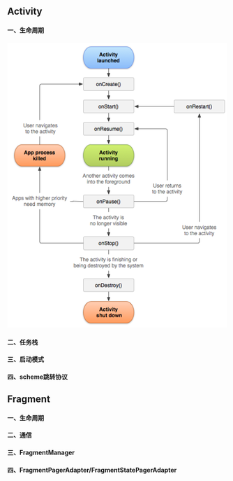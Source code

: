 ## Activity
#### 一、生命周期
![](https://github.com/hcadoid/AndroidNote/blob/master/img/activitylife.png)


#### 二、任务栈


#### 三、启动模式


#### 四、scheme跳转协议



## Fragment
#### 一、生命周期

#### 二、通信

#### 三、FragmentManager

#### 四、FragmentPagerAdapter/FragmentStatePagerAdapter
